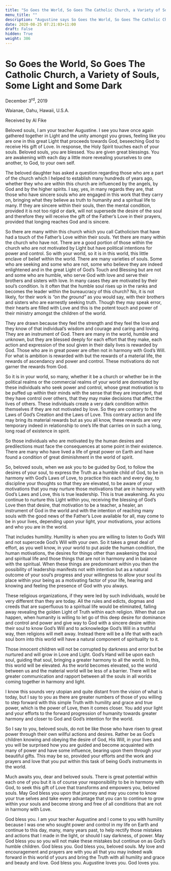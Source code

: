 ```yaml
---
title: "So Goes the World, So Goes The Catholic Church, a Variety of Souls, Some Light and Some Dark"
menu_title: ""
description: "Augustine says So Goes the World, So Goes The Catholic Church, a Variety of Souls, Some Light and Some Dark"
date: 2020-08-25 07:21:03+11:00
draft: False
hidden: True
weight: 386
---
```

# So Goes the World, So Goes The Catholic Church, a Variety of Souls, Some Light and Some Dark

December 3<sup>rd</sup>, 2019

Waianae, Oahu, Hawaii, U.S.A.

Received by Al Fike



Beloved souls, I am your teacher Augustine. I see you have once again gathered together in Light and the unity amongst you grows, feeling like you are one in this great Light that proceeds towards God, beseeching God to receive His gift of Love. In response, the Holy Spirit touches each of your souls. Beloved souls, you are blessed. You are given great blessings. You are awakening with each day a little more revealing yourselves to one another, to God, to your own self.

The beloved daughter has asked a question regarding those who are a part of the church which I helped to establish many hundreds of years ago, whether they who are within this church are influenced by the angels, by God and by the higher spirits. I say, yes, in many regards they are, that those who have sincere souls who are engaged in this work that they carry on, bringing what they believe as truth to humanity and a spiritual life to many. If they are sincere within their souls, then the mental condition, provided it is not too rigid or dark, will not supersede the desire of the soul and therefore they will receive the gift of the Father’s Love in their prayers, provided that longing reaches God and is sincere. 

So there are many within this church which you call Catholicism that have had a touch of the Father’s Love within their souls. Yet there are many within the church who have not. There are a good portion of those within the church who are not motivated by Light but have political intentions for power and control. So with your world, so it is in this world, this little enclave of belief within the world. There are many varieties of souls. Some who are seeking and some who are not, some who believe they are indeed enlightened and in the great Light of God’s Touch and Blessing but are not and some who are humble, who serve God with love and serve their brothers and sisters with love. In many cases they are motivated by their soul’s condition. Is it often that the humble soul rises up in the ranks and becomes the leader within the bureaucracy of this church? No, it is not likely, for their work is *“on the ground”* as you would say, with their brothers and sisters who are earnestly seeking truth. Though they may speak error, their hearts are filled with Love and this is the potent touch and power of their ministry amongst the children of the world. 

They are drawn because they feel the strength and they feel the love and they know of that individual’s wisdom and courage and caring and loving. They are an instrument of God. There are many in the world, humble and unknown, but they are blessed deeply for each effort that they make, each action and expression of the soul given in their daily lives is rewarded by God. Those who are in great power are often not in harmony with God’s Will. For what is ambition is rewarded with but the rewards of a material life, the rewards of ascendancy and power and control. These motivations do not garner the rewards from God. 

So it is in your world, so many, whether it be a church or whether be in the political realms or the commercial realms of your world are dominated by these individuals who seek power and control, whose great motivation is to be puffed up within their minds with the sense that they are important, that they have control over others, that they may make decisions that affect the lives of others. These individuals create a very dark condition within themselves if they are not motivated by love. So they are contrary to the Laws of God’s Creation and the Laws of Love. This contrary action and life may bring its material rewards but as you all know, these rewards are very temporary indeed in relationship to one’s life that carries on in such a long, long road of existence in spirit.

So those individuals who are motivated by the human desires and predilections must face the consequences at some point in their existence. There are many who have lived a life of great power on Earth and have found a condition of great diminishment in the world of spirit.

So, beloved souls, when we ask you to be guided by God, to follow the desires of your soul, to express the Truth as a humble child of God, to be in harmony with God’s Laws of Love, to practice this each and every day, to discipline your thoughts so that they are elevated, to be aware of your motivations that you may nurture those motivations that are in harmony with God’s Laws and Love, this is true leadership. This is true awakening. As you continue to nurture this Light within you, receiving the blessing of God’s Love then that desire, that motivation to be a teacher, a healer, an instrument of God in the world and with the intention of reaching many souls with the good news of the Father’s Love available for all, may come to be in your lives, depending upon your light, your motivations, your actions and who you are in the world.

That includes humility. Humility is when you are willing to listen to God’s Will and not supercede God’s Will with your own. So it takes a great deal of effort, as you well know, in your world to put aside the human condition, the human motivations, the desires for things other than awakening the soul and spiritual life and those things that are not in harmony and in balance with the spiritual. When these things are predominant within you then the possibility of leadership manifests not with intention but as a natural outcome of your soul’s progress and your willingness to allow your soul its place within your being as a motivating factor of your life, hearing and knowing and feeling the presence of God with you always.

These religious organizations, if they were led by such individuals, would be very different than they are today. All the rules and edicts, dogmas and creeds that are superfluous to a spiritual life would be eliminated, falling away revealing the golden Light of Truth within each religion. When that can happen, when humanity is willing to let go of this deep desire for dominance and control and power and give way to God with a sincere desire within their soul to know God’s Will and to acknowledge God’s Will in a truthful way, then religions will melt away. Instead there will be a life that with each soul born into this world will have a natural component of spirituality to it. 

Those innocent children will not be corrupted by darkness and error but be nurtured and will grow in Love and Light. God’s Hand will be upon each soul, guiding that soul, bringing a greater harmony to all the world. In this, this world will be elevated. As the world becomes elevated, so the world between us and the material world will be less of a barrier. There will be greater communication and rapport between all the souls in all worlds coming together in harmony and light.

I know this sounds very utopian and quite distant from the vision of what is today, but I say to you as there are greater numbers of those of you willing to step forward with this simple Truth with humility and grace and true power, which is the power of Love, then it comes closer. You add your light and your efforts to the forward progression of humanity towards greater harmony and closer to God and God’s intention for the world.

So I say to you, beloved souls, do not be like those who have risen to great power through their own willful actions and desires. Rather be as God’s children knowing and obeying the desire of God, His Will, in your lives and you will be surprised how you are guided and become acquainted with many of power and have some influence, bearing upon them through your beautiful gifts. This may be so, provided your efforts and the work and prayers and love that you put within this task of being God’s instruments in the world.

Much awaits you, dear and beloved souls. There is great potential within each one of you but it is of course your responsibility to be in harmony with God, to seek this gift of Love that transforms and empowers you, beloved souls. May God bless you upon that journey and may you come to know your true selves and take every advantage that you can to continue to grow within your souls and become strong and free of all conditions that are not in harmony with Love.

God bless you. I am your teacher Augustine and I come to you with humility because I was one who sought power and control in my life on Earth and continue to this day, many, many years past, to help rectify those mistakes and actions that I made in the light, or should I say darkness, of power. May God bless you so you will not make these mistakes but continue on as God’s humble children. God bless you. God bless you, beloved souls. My love and encouragement and prayers are with you all that you may indeed walk forward in this world of yours and bring the Truth with all humility and grace and beauty and love. God bless you. Augustine loves you. God loves you. 